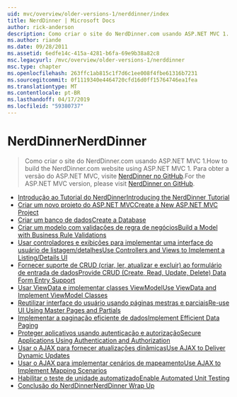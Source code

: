 ```yaml
---
uid: mvc/overview/older-versions-1/nerddinner/index
title: NerdDinner | Microsoft Docs
author: rick-anderson
description: Como criar o site do NerdDinner.com usando ASP.NET MVC 1. Para obter a versão do ASP.NET MVC 3, visite nerddinner no GitHub.
ms.author: riande
ms.date: 09/28/2011
ms.assetid: 6edfe14c-415a-4281-b6fa-69e9b38a82c8
msc.legacyurl: /mvc/overview/older-versions-1/nerddinner
msc.type: chapter
ms.openlocfilehash: 263ffc1ab815c1f7d6c1ee008f4fbe61316b7231
ms.sourcegitcommit: 0f1119340e4464720cfd16d0ff15764746ea1fea
ms.translationtype: MT
ms.contentlocale: pt-BR
ms.lasthandoff: 04/17/2019
ms.locfileid: "59380737"
---
```

# <a name="nerddinner"></a><span data-ttu-id="91483-104">NerdDinner</span><span class="sxs-lookup"><span data-stu-id="91483-104">NerdDinner</span></span>

> <span data-ttu-id="91483-105">Como criar o site do NerdDinner.com usando ASP.NET MVC 1.</span><span class="sxs-lookup"><span data-stu-id="91483-105">How to build the NerdDinner.com website using ASP.NET MVC 1.</span></span> <span data-ttu-id="91483-106">Para obter a versão do ASP.NET MVC, visite [NerdDinner no GitHub](https://github.com/AspNetMVPSamples/NerdDinner).</span><span class="sxs-lookup"><span data-stu-id="91483-106">For the ASP.NET MVC version, please visit [NerdDinner on GitHub](https://github.com/AspNetMVPSamples/NerdDinner).</span></span>


- [<span data-ttu-id="91483-107">Introdução ao Tutorial do NerdDinner</span><span class="sxs-lookup"><span data-stu-id="91483-107">Introducing the NerdDinner Tutorial</span></span>](introducing-the-nerddinner-tutorial.md)
- [<span data-ttu-id="91483-108">Criar um novo projeto do ASP.NET MVC</span><span class="sxs-lookup"><span data-stu-id="91483-108">Create a New ASP.NET MVC Project</span></span>](create-a-new-aspnet-mvc-project.md)
- [<span data-ttu-id="91483-109">Criar um banco de dados</span><span class="sxs-lookup"><span data-stu-id="91483-109">Create a Database</span></span>](create-a-database.md)
- [<span data-ttu-id="91483-110">Criar um modelo com validações de regra de negócios</span><span class="sxs-lookup"><span data-stu-id="91483-110">Build a Model with Business Rule Validations</span></span>](build-a-model-with-business-rule-validations.md)
- [<span data-ttu-id="91483-111">Usar controladores e exibições para implementar uma interface do usuário de listagem/detalhes</span><span class="sxs-lookup"><span data-stu-id="91483-111">Use Controllers and Views to Implement a Listing/Details UI</span></span>](use-controllers-and-views-to-implement-a-listingdetails-ui.md)
- [<span data-ttu-id="91483-112">Fornecer suporte de CRUD (criar, ler, atualizar e excluir) ao formulário de entrada de dados</span><span class="sxs-lookup"><span data-stu-id="91483-112">Provide CRUD (Create, Read, Update, Delete) Data Form Entry Support</span></span>](provide-crud-create-read-update-delete-data-form-entry-support.md)
- [<span data-ttu-id="91483-113">Usar ViewData e implementar classes ViewModel</span><span class="sxs-lookup"><span data-stu-id="91483-113">Use ViewData and Implement ViewModel Classes</span></span>](use-viewdata-and-implement-viewmodel-classes.md)
- [<span data-ttu-id="91483-114">Reutilizar interface do usuário usando páginas mestras e parciais</span><span class="sxs-lookup"><span data-stu-id="91483-114">Re-use UI Using Master Pages and Partials</span></span>](re-use-ui-using-master-pages-and-partials.md)
- [<span data-ttu-id="91483-115">Implementar a paginação eficiente de dados</span><span class="sxs-lookup"><span data-stu-id="91483-115">Implement Efficient Data Paging</span></span>](implement-efficient-data-paging.md)
- [<span data-ttu-id="91483-116">Proteger aplicativos usando autenticação e autorização</span><span class="sxs-lookup"><span data-stu-id="91483-116">Secure Applications Using Authentication and Authorization</span></span>](secure-applications-using-authentication-and-authorization.md)
- [<span data-ttu-id="91483-117">Usar o AJAX para fornecer atualizações dinâmicas</span><span class="sxs-lookup"><span data-stu-id="91483-117">Use AJAX to Deliver Dynamic Updates</span></span>](use-ajax-to-deliver-dynamic-updates.md)
- [<span data-ttu-id="91483-118">Usar o AJAX para implementar cenários de mapeamento</span><span class="sxs-lookup"><span data-stu-id="91483-118">Use AJAX to Implement Mapping Scenarios</span></span>](use-ajax-to-implement-mapping-scenarios.md)
- [<span data-ttu-id="91483-119">Habilitar o teste de unidade automatizado</span><span class="sxs-lookup"><span data-stu-id="91483-119">Enable Automated Unit Testing</span></span>](enable-automated-unit-testing.md)
- [<span data-ttu-id="91483-120">Conclusão do NerdDinner</span><span class="sxs-lookup"><span data-stu-id="91483-120">NerdDinner Wrap Up</span></span>](nerddinner-wrap-up.md)
